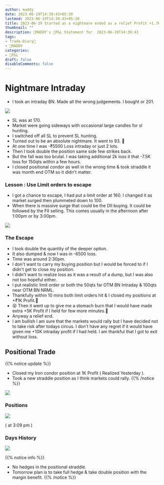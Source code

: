 ```yaml
---
author: maddy
date: 2023-06-19T14:39:43+05:30
lastmod: 2023-06-19T14:39:43+05:30
title: 2023-06-19 Started as a nightmare ended as a relief Profit +1.7K
thumbnail: ""
description: 🧔MADDY's 💸P&L Statement for  2023-06-19T14:39:43 
tags:
- Trade-Diary📗
- 🧔MADDY
categories: 
- 💸P&L
draft: false
disableComments: false
---
```

# Nightmare Intraday

- I took an intraday BN. Made all the wrong judgements. I bought or 201.

![](https://i.imgur.com/J6sWTUC.png)

- SL was at 170.
- Market were going sideways with occasional large candles for sl hunting. 
- I switched off all SL to prevent SL hunting.
- Turned out to be an absolute nightmare. It went to 93. 🤯
- At one time I was -₹5500 Loss intraday or just 2 lots.
- Then I took double the position same side few strikes back.
- But the fall was too brutal. I was taking additional 2k loss it that -7.5K loss for 150qts within a few hours.
- I closed positional condor as well in the wrong time & took straddle it was month end OTM so it didn't matter.

### Lesson : Use Limit orders to escape

- I got a chance to escape, I had put a limit order at 160. I changed it as market surged then plummeted down to 100.
- When there is massive surge that could be the DII buying. It could be followed by the FII selling. This comes usually in the afternoon after 1:00pm or by 3:00pm.

![](https://i.imgur.com/y4CwxXF.png)

### The Escape

- I took double the quantity of the deeper option.
- It also dumped & now I was in -6500 loss.
- Time was around 2:30pm.
- I don't want to carry my buying position but I would be forced to if I didn't get to close my position.
- I didn't want to realize loss as it was a result of a dump, but I was also not too hopeful either.
- I put realistic limit order or both the 50qts far OTM BN Intraday & 100qts near OTM BN NRML.
- Thankfully within 10 mins both limit orders hit & I closed my positions at +₹1K Profit.🙂
- 😝 Then it went up to give me a stomach burn that I would have made extra +5K Profit if I held for few more minutes.🤑
- Anyway a relief end.
- I am bullish I am sure that the markets would rally but I have decided not to take risk after todays circus. I don't have any regret if it would have given me +10K intraday profit if I had held. I am thankful that I got to exit without loss.

## Positional Trade

{{% notice update %}}
- Closed my Iron condor position at 1K Profit ( Realized Yesterday ).
- Took a new straddle position as I think markets could rally.
{{% /notice %}}

![](https://i.imgur.com/BPOVHv2.png)


### Positions

![](https://i.imgur.com/SXD6vwd.png)

( at 3:09 pm )

### Days History

![](https://i.imgur.com/Qe0Yvnr.png)

{{% notice info %}}
- No hedges in the positional straddle.
- Tomorrow plan is to take full hedge & take double position with the margin benefit.
{{% /notice %}}
